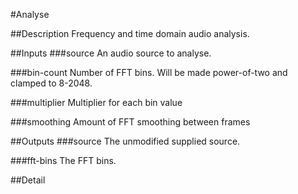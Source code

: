 #Analyse

##Description
Frequency and time domain audio analysis.

##Inputs
###source
An audio source to analyse.

###bin-count
Number of FFT bins. Will be made power-of-two and clamped to 8-2048.

###multiplier
Multiplier for each bin value

###smoothing
Amount of FFT smoothing between frames

##Outputs
###source
The unmodified supplied source.

###fft-bins
The FFT bins.

##Detail

